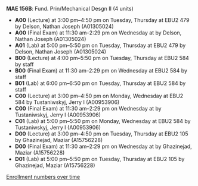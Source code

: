 **MAE 156B**: Fund. Prin/Mechanical Desgn II (4 units)

- **A00** (Lecture) at 3:00 pm–4:50 pm on Tuesday, Thursday at EBU2 479 by Delson, Nathan Joseph (A01305024)
- **A00** (Final Exam) at 11:30 am–2:29 pm on Wednesday at   by Delson, Nathan Joseph (A01305024)
- **A01** (Lab) at 5:00 pm–5:50 pm on Tuesday, Thursday at EBU2 479 by Delson, Nathan Joseph (A01305024)
- **B00** (Lecture) at 4:00 pm–5:50 pm on Tuesday, Thursday at EBU2 584 by staff
- **B00** (Final Exam) at 11:30 am–2:29 pm on Wednesday at EBU2 584 by staff
- **B01** (Lab) at 6:00 pm–6:50 pm on Tuesday, Thursday at EBU2 584 by staff
- **C00** (Lecture) at 3:00 pm–4:50 pm on Monday, Wednesday at EBU2 584 by Tustaniwskyj, Jerry I (A00953906)
- **C00** (Final Exam) at 11:30 am–2:29 pm on Wednesday at   by Tustaniwskyj, Jerry I (A00953906)
- **C01** (Lab) at 5:00 pm–5:50 pm on Monday, Wednesday at EBU2 584 by Tustaniwskyj, Jerry I (A00953906)
- **D00** (Lecture) at 3:00 pm–4:50 pm on Tuesday, Thursday at EBU2 105 by Ghazinejad, Maziar (A15756228)
- **D00** (Final Exam) at 11:30 am–2:29 pm on Wednesday at   by Ghazinejad, Maziar (A15756228)
- **D01** (Lab) at 5:00 pm–5:50 pm on Tuesday, Thursday at EBU2 105 by Ghazinejad, Maziar (A15756228)

[Enrollment numbers over time](./MAE156B.tsv)
